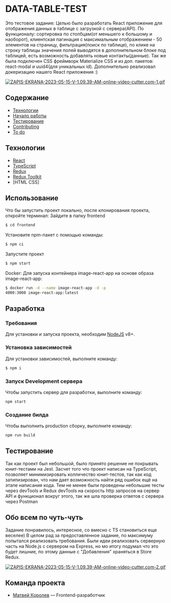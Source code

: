 # DATA-TABLE-TEST
Это тестовое задание: Целью было разработать React приложение для отображения данных в таблице с загрузкой с сервера(API). По функционалу: сортировка по столбцам(от меньшего к большому и наоборот), клиентская пагинация с максимальным отображением - 50 элементов на страницу, фильтрация(поиск по таблице), по клике на строку таблицы значения полей выводятся в дополнительном блоке под таблицей, есть возможность добавлять новые контакты(данные). Так же была подключен СSS фреймворк Materialize CSS и из доп. пакетов: react-modal и uuid4(для уникальных id).  Дополнительно реализовал докеризацию нашего React приложения :)

<a href="https://gifyu.com/image/Sn4IA"><img src="https://s11.gifyu.com/images/ZAPIS-EKRANA-2023-05-15-V-1.09.39-AM-online-video-cutter.com-1.gif" alt="ZAPIS-EKRANA-2023-05-15-V-1.09.39-AM-online-video-cutter.com-1.gif" border="0" /></a>

## Содержание
- [Технологии](#технологии)
- [Начало работы](#начало-работы)
- [Тестирование](#тестирование)
- [Contributing](#contributing)
- [To do](#to-do)

## Технологии
- [React](https://react.dev/)
- [TypeScript](https://www.typescriptlang.org/)
- [Redux](https://redux.js.org/)
- [Redux Toolkit](https://redux-toolkit.js.org/)
- [HTML CSS]

## Использование
Что бы запустить проект локально, после клонирования проекта, откройте терминал:
Зайдите в папку frontend
```sh
$ cd frontend
```

Установите npm-пакет с помощью команды:
```sh
$ npm ci 
```

Запустите проект 
```sh
$ npm start
```

Docker: 
Для запуска контейнера image-react-app на основе 
образа image-react-app:

```sh
$ docker run -d --name image-react-app -d -p 
4000:3000 image-react-app:latest
```

## Разработка

### Требования
Для установки и запуска проекта, необходим [NodeJS](https://nodejs.org/) v8+.

### Установка зависимостей
Для установки зависимостей, выполните команду:
```sh
$ npm i
```

### Запуск Development сервера
Чтобы запустить сервер для разработки, выполните команду:
```sh
npm start
```

### Создание билда
Чтобы выполнить production сборку, выполните команду: 
```sh
npm run build
```

## Тестирование
Так как проект был небольшой, было принято решение не покрывать юнит-тестами на Jest.
Засчет того что проект написан на TypeScript, позволяет минимизировать колличество юнит-тестов, так как  код затипизирован, что нам дает возможность найти ряд ошибок ещё на этапе написания кода.
Тем не менее были проведены небольшие тесты через devTools и Redux devTools на скорость http запросов на сервер API и функционал вокруг этого, так же шла проверка ответов с сервера через Postman

## Обо всем по чуть-чуть
Задание понравилось, интересное, со вмесно с TS становиться еще веселее) В целом рад за предоставленное задание, по максимуму попытался реализовать требования. Были идеи реализовать серверную часть на Node.js с сервером на Express, но мо итогу подумал что это будет лишние, по этому данные с "Добавления" храняться в Store Redux.

<a href="https://gifyu.com/image/Sn4dS"><img src="https://s11.gifyu.com/images/ZAPIS-EKRANA-2023-05-15-V-1.09.39-AM-online-video-cutter.com-2.gif" alt="ZAPIS-EKRANA-2023-05-15-V-1.09.39-AM-online-video-cutter.com-2.gif" border="0" /></a>

## Команда проекта
- [Матвей Королев](https://t.me/lorrik2) — Frontend-разработчик
